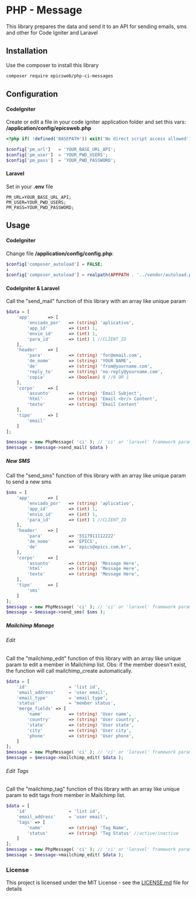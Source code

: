 
# PHP - Message

This library prepares the data and send it to an API for sending emails, sms and other for Code Igniter and Laravel

## Installation

Use the composer to install this library

```bash
composer require epicsweb/php-ci-messages
```

## Configuration

#### CodeIgniter

Create or edit a file in your code igniter application folder and set this vars: **/application/config/epicsweb.php**

```php
<?php if( !defined('BASEPATH')) exit('No direct script access allowed');

$config['pm_url']   = 'YOUR_BASE_URL_API';
$config['pm_user']  = 'YOUR_PWD_USERS';
$config['pm_pass']  = 'YOUR_PWD_PASSWORD';
```

#### Laravel

Set in your **.env** file

```
PM_URL=YOUR_BASE_URL_API;
PM_USER=YOUR_PWD_USERS;
PM_PASS=YOUR_PWD_PASSWORD;
```

## Usage

#### CodeIgniter

Change file **/application/config/config.php**:

```php
$config['composer_autoload'] = FALSE;
↓
$config['composer_autoload'] = realpath(APPPATH . '../vendor/autoload.php');
```

#### CodeIgniter & Laravel

Call the "send_mail" function of this library with an array like unique param

```php
$data = [
    'app'       => [
        'enviado_por'   => (string) 'aplicativo',
        'app_id'        => (int) 1,
        'envio_id'      => (int) 1,
        'para_id'       => (int) 1 //CLIENT_ID
    ],
    'header'    => [
        'para'          => (string) 'for@email.com',
        'de_nome'       => (string) 'YOUR NAME',
        'de'            => (string) 'from@yourname.com',
        'reply_to'      => (string) 'no-reply@yourname.com',
        'copia'         => (boolean) 0 //0 OR 1
    ],
    'corpo'     => [
        'assunto'       => (string) 'Email Subject',
        'html'          => (string) 'Email <br/> Content',
        'texto'         => (string) 'Email Content'
    ],
    'tipo'      => [
        'email'
    ]
];

$message = new PhpMessage( 'ci' ); // 'ci' or 'laravel' framework params (default = ci)
$message = $message->send_mail( $data )
 ```

##### New SMS

Call the "send_sms" function of this library with an array like unique param to send a new sms

```php
$sms = [
    'app'       => [
        'enviado_por'   => (string) 'aplicativo',
        'app_id'        => (int) 1,
        'envio_id'      => (int) 1,
        'para_id'       => (int) 1 //CLIENT_ID
    ],
    'header'    => [
        'para'          => '5517911112222'
        'de_nome'       => 'EPICS',
        'de'            => 'epics@epics.com.br',
    ],
    'corpo'     => [
        'assunto'       => (string) 'Message Here',
        'html'          => (string) 'Message Here',
        'texto'         => (string) 'Message Here',
    ],
    'tipo'      => [
        'sms'
    ]
];
$message = new PhpMessage( 'ci' ); // 'ci' or 'laravel' framework params (default = ci)
$message = $message->send_sms( $sms );
```

##### Mailchimp Manage

###### Edit

Call the "mailchimp_edit" function of this library with an array like unique param to edit a member in Mailchimp list. Obs: if the member doesn't exist, the function will call mailchimp_create automatically.

```php
$data = [
    'id'                = 'list id',
    'email_address'     = 'user email',
    'email_type'        = 'email type',
    'status'            = 'member status',
    'merge_fields' => [
        'name'          => (string) 'User name',
        'country'       => (string) 'User country',
        'state'         => (string) 'User state',
        'city'          => (string) 'User city',
        'phone'         => (string) 'User phone',
    ]
];
$message = new PhpMessage( 'ci' ); // 'ci' or 'laravel' framework params (default = ci)
$message = $message->mailchimp_edit( $data );
```

###### Edit Tags

Call the "mailchimp_tag" function of this library with an array like unique param to edit tags from member in Mailchimp list.

```php
$data = [
    'id'                = 'list id',
    'email_address'     = 'user email',
    'tags' => [
        'name'          => (string) 'Tag Name',
        'status'        => (string) 'Tag Status' //active/inactive
    ]
];
$message = new PhpMessage( 'ci' ); // 'ci' or 'laravel' framework params (default = ci)
$message = $message->mailchimp_edit( $data );
```

### License
This project is licensed under the MIT License - see the [LICENSE.md](https://github.com/epicsweb/mensagens-php/blob/master/LICENSE) file for details